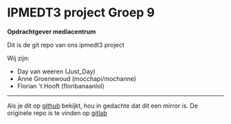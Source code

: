 # IPMEDT3 project Groep 9
**Opdrachtgever mediacentrum**

Dit is de git repo van ons ipmedt3 project

Wij zijn:
- Day van weeren (Just_Day)
- Anne Groenewoud (mocchapi/mochanne)
- Florian 't Hooft (floribanaanlol)


-------
Als je dit op [github](https://github.com/mochanne/ipmedt3-groep9-mediatheek) bekijkt, hou in gedachte dat dit een mirror is. De originele repo is te vinden op [gitlab](https://gitlab.com/mocchapi/mediatheek-in-real-life)